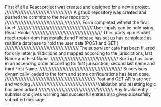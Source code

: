 First of all a React project was created and designed for a new a project.
////////////////////////////////////////////
A github repository was created and pushed the commits to the new repository
//////////////////////////////////////////////////
Form completed without the final touch
/////////////////////////////////////////////////
User inputs can be hold using React Hooks
//////////////////////////////////////////////
Third party npm Packet react-rooter-dom has installed and Firebase has set up has completed as realtime database to hold the user data (POST and GET )
////////////////////////////////////////////////
The supervisor data has been filtered for only letter jurisdictions and mapped according to the jurisdictions, last Name and First Name.
////////////////////////////////////////////
Sorting has done in an ascending order according to: first jurisdiction, second last name and third First Name.
//////////////////////////////////////////////////////
Supervisors dynamically loaded to the form and some configurations has been done.
///////////////////////////////////////////////////////////
Post and GET API's are set and working
///////////////////////////////////////////
Validation and resetting logic has been added
/////////////////////////////////////////////////
Any Invalid entry submissions gives warning and successful entries also gives sucessfully submitted message

